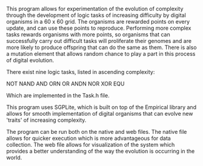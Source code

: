 This program allows for experimentation of the evolution of complexity through the development of logic tasks of 
increasing difficulty by digital organisms in a 60 x 60 grid. The organisms are rewarded points on every update, and
can use these points to reproduce. Performing more complex tasks rewards organisms with more points, so organisms
that can successfully carry out difficult tasks will proliferate their genomes and are more likely to produce offspring
that can do the same as them. There is also a mutation element that allows random chance to play a part in this
process of digital evolution.

There exist nine logic tasks, listed in ascending complexity:

NOT
NAND
AND
ORN
OR
ANDN
NOR
XOR
EQU

Which are implemented in the Task.h file. 

This program uses SGPLite, which is built on top of the Empirical library and allows for smooth implementation of digital organisms that can evolve new 'traits' of increasing complexity.

The program can be run both on the native and web files. The native file allows for quicker execution which is more advantageous for data collection. The web file allows for visualization of the system which provides a better understanding of the way the evolution is occurring in the world. 
